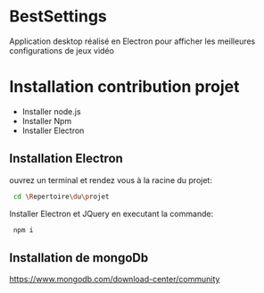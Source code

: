 # BestSettings
Application desktop réalisé en Electron pour afficher les meilleures configurations de jeux vidéo

# Installation contribution projet

- Installer node.js
- Installer Npm
- Installer Electron


## Installation Electron

ouvrez un terminal et rendez vous à la racine du projet:

```bash
 cd \Repertoire\du\projet
```

Installer Electron et JQuery en executant la commande:

```bash
 npm i
```


## Installation de mongoDb

https://www.mongodb.com/download-center/community
